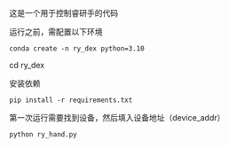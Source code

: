 这是一个用于控制睿研手的代码

运行之前，需配置以下环境
```
conda create -n ry_dex python=3.10
```

cd ry_dex

安装依赖

```
pip install -r requirements.txt
```

第一次运行需要找到设备，然后填入设备地址（device_addr）
```
python ry_hand.py
```

